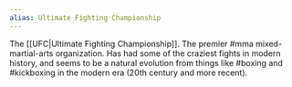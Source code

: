 ```yaml
---
alias: Ultimate Fighting Championship
---
```


The [[UFC|Ultimate Fighting Championship]]. The premier #mma mixed-martial-arts organization. Has had some of the craziest fights in modern history, and seems to be a natural evolution from things like #boxing and #kickboxing in the modern era (20th century and more recent). 
